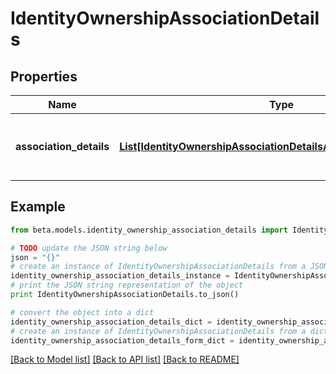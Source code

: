# IdentityOwnershipAssociationDetails


## Properties
Name | Type | Description | Notes
------------ | ------------- | ------------- | -------------
**association_details** | [**List[IdentityOwnershipAssociationDetailsAssociationDetailsInner]**](IdentityOwnershipAssociationDetailsAssociationDetailsInner.md) | list of all the resource associations for the identity | [optional] 

## Example

```python
from beta.models.identity_ownership_association_details import IdentityOwnershipAssociationDetails

# TODO update the JSON string below
json = "{}"
# create an instance of IdentityOwnershipAssociationDetails from a JSON string
identity_ownership_association_details_instance = IdentityOwnershipAssociationDetails.from_json(json)
# print the JSON string representation of the object
print IdentityOwnershipAssociationDetails.to_json()

# convert the object into a dict
identity_ownership_association_details_dict = identity_ownership_association_details_instance.to_dict()
# create an instance of IdentityOwnershipAssociationDetails from a dict
identity_ownership_association_details_form_dict = identity_ownership_association_details.from_dict(identity_ownership_association_details_dict)
```
[[Back to Model list]](../README.md#documentation-for-models) [[Back to API list]](../README.md#documentation-for-api-endpoints) [[Back to README]](../README.md)


